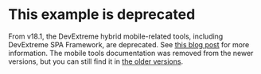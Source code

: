 # This example is deprecated

<p>From v18.1, the DevExtreme hybrid mobile-related tools, including DevExtreme SPA Framework, are deprecated. See <a href="https://community.devexpress.com/blogs/aspnet/archive/2018/02/26/devextreme-hybrid-mobile-tools-deprecation-in-v18-1.aspx"><u>this blog post</u></a> for more information. The mobile tools documentation was removed from the newer versions, but you can still find it in <a href="https://js.devexpress.com/Documentation/17_2/Guide/SPA_Framework/Application_Development/"><u>the older versions</u></a>.</p>